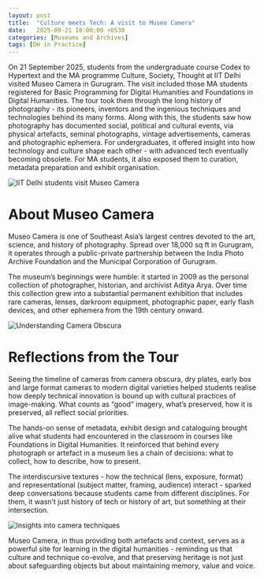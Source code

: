 ```yaml
---
layout: post
title:  "Culture meets Tech: A visit to Museo Camera"
date:   2025-09-21 18:00:00 +0530
categories: [Museums and Archives]
tags: [DH in Practice]
---
```



On 21 September 2025, students from the undergraduate course Codex to Hypertext and the MA programme Culture, Society, Thought at IIT Delhi visited Museo Camera in Gurugram. The visit included those MA students registered for Basic Programming for Digital Humanities and Foundations in Digital Humanities. The tour took them through the long history of photography - its pioneers, inventors and the ingenious techniques and technologies behind its many forms. Along with this, the students saw how photography has documented social, political and cultural events, via physical artefacts, seminal photographs, vintage advertisements, cameras and photographic ephemera. For undergraduates, it offered insight into how technology and culture shape each other - with advanced tech eventually becoming obsolete. For MA students, it also exposed them to curation, metadata preparation and exhibit organisation.

![IIT Delhi students visit Museo Camera](https://iitddh.github.io/assets/images/museo1.jpg "IIT Delhi students visit Museo Camera")

# About Museo Camera
Museo Camera is one of Southeast Asia’s largest centres devoted to the art, science, and history of photography. Spread over 18,000 sq ft in Gurugram, it operates through a public-private partnership between the India Photo Archive Foundation and the Municipal Corporation of Gurugram.

The museum’s beginnings were humble: it started in 2009 as the personal collection of photographer, historian, and archivist Aditya Arya. Over time this collection grew into a substantial permanent exhibition that includes rare cameras, lenses, darkroom equipment, photographic paper, early flash devices, and other ephemera from the 19th century onward.

![Understanding Camera Obscura](https://iitddh.github.io/assets/images/museo3.jpg "Understanding Camera Obscura")


# Reflections from the Tour
Seeing the timeline of cameras from camera obscura, dry plates, early box and large format cameras to modern digital varieties helped students realise how deeply technical innovation is bound up with cultural practices of image-making. What counts as “good” imagery, what’s preserved, how it is preserved, all reflect social priorities.

The hands-on sense of metadata, exhibit design and cataloguing brought alive what students had encountered in the classroom in courses like Foundations in Digital Humanities. It reinforced that behind every photograph or artefact in a museum lies a chain of decisions: what to collect, how to describe, how to present.

The interdiscursive textures - how the technical (lens, exposure, format) and representational (subject matter, framing, audience) interact - sparked deep conversations because students came from different disciplines. For them, it wasn’t just history of tech or history of art, but something at their intersection.

![Insights into camera techniques](https://iitddh.github.io/assets/images/museo2.jpg "Insights into camera techniques")

Museo Camera, in thus providing both artefacts and context, serves as a powerful site for learning in the digital humanities - reminding us that culture and technique co-evolve, and that preserving heritage is not just about safeguarding objects but about maintaining memory, value and voice.